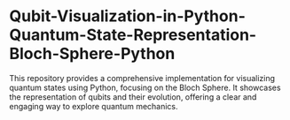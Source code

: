 # Qubit-Visualization-in-Python-Quantum-State-Representation-Bloch-Sphere-Python
This repository provides a comprehensive implementation for visualizing quantum states using Python, focusing on the Bloch Sphere. It showcases the representation of qubits and their evolution, offering a clear and engaging way to explore quantum mechanics.
